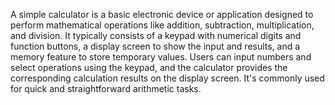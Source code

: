 A simple calculator is a basic electronic device or application designed to perform mathematical operations like addition, subtraction, multiplication, and division. It typically consists of a keypad with numerical digits and function buttons, a display screen to show the input and results, and a memory feature to store temporary values. Users can input numbers and select operations using the keypad, and the calculator provides the corresponding calculation results on the display screen. It's commonly used for quick and straightforward arithmetic tasks.
